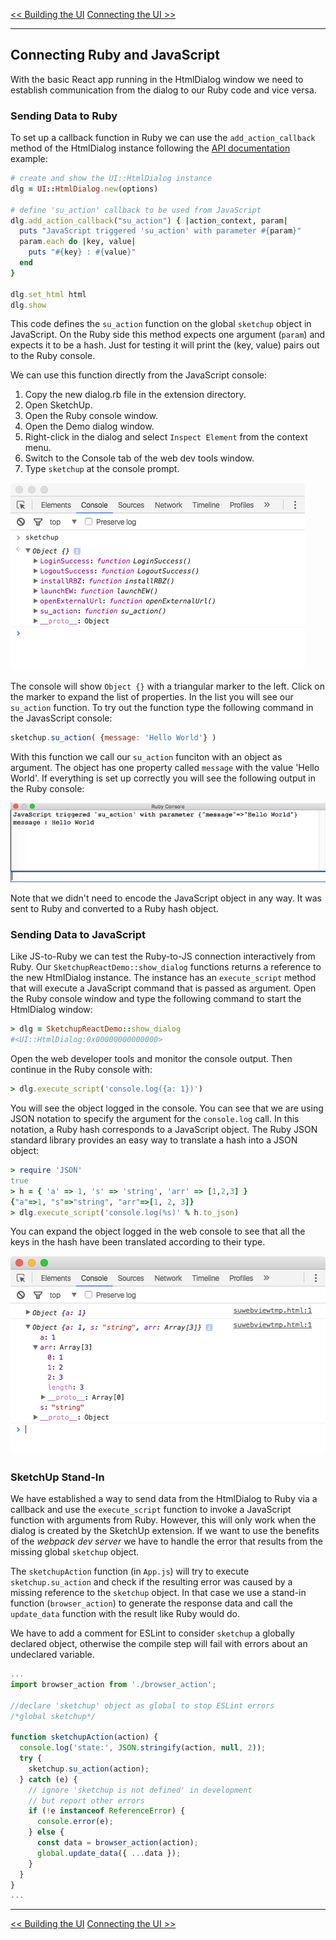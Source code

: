 [<< Building the UI](./build_app_ui.md) 
[Connecting the UI >>](./connect_app.md)

---

## Connecting Ruby and JavaScript

With the basic React app running in the HtmlDialog window we need to establish communication from the dialog to our Ruby code and vice versa.

### Sending Data to Ruby

To set up a callback function in Ruby we can use the `add_action_callback` method of the HtmlDialog instance following the [API documentation](http://ruby.sketchup.com/UI/HtmlDialog.html#add_action_callback-instance_method) example: 

```ruby
# create and show the UI::HtmlDialog instance
dlg = UI::HtmlDialog.new(options)

# define 'su_action' callback to be used from JavaScript
dlg.add_action_callback("su_action") { |action_context, param|
  puts "JavaScript triggered 'su_action' with parameter #{param}"
  param.each do |key, value|
    puts "#{key} : #{value}"
  end 
}

dlg.set_html html
dlg.show
```

This code defines the `su_action` function on the global `sketchup` object in JavaScript. On the Ruby side this method expects one argument (`param`) and expects it to be a hash. Just for testing it will print the (key, value) pairs out to the Ruby console. 

We can use this function directly from the JavaScript console:

1. Copy the new dialog.rb file in the extension directory.
2. Open SketchUp.
3. Open the Ruby console window.
4. Open the Demo dialog window.
5. Right-click in the dialog and select `Inspect Element` from the context menu.
6. Switch to the Console tab of the web dev tools window.
7. Type `sketchup` at the console prompt.

![The 'sketchup' JavaScript object](./images/js_console.png) 

The console will show `Object {}` with a triangular marker to the left. Click on the marker to expand the list of properties. In the list you will see our `su_action` function. To try out the function type the following command in the JavasScript console:

```javascript
sketchup.su_action( {message: 'Hello World'} )
``` 

With this function we call our `su_action` funciton with an object as argument. The object has one property called `message` with the value 'Hello World'. If everything is set up correctly you will see the following output in the Ruby console:

![Data received in the Ruby console.](./images/ruby_console.png) 

Note that we didn't need to encode the JavaScript object in any way. It was sent to Ruby and converted to a Ruby hash object.

### Sending Data to JavaScript

Like JS-to-Ruby we can test the Ruby-to-JS connection interactively from Ruby. Our `SketchupReactDemo::show_dialog` functions returns a reference to the new HtmlDialog instance. The instance has an `execute_script` method that will execute a JavaScript command that is passed as argument. Open the Ruby console window and type the following command to start the HtmlDialog window:

```ruby
> dlg = SketchupReactDemo::show_dialog 
#<UI::HtmlDialog:0x00000000000000>
```

Open the web developer tools and monitor the console output. Then continue in the Ruby console with:

```ruby
> dlg.execute_script('console.log({a: 1})')
```

You will see the object logged in the console. You can see that we are using JSON notation to specify the argument for the `console.log` call. In this notation, a Ruby hash corresponds to a JavaScript object. The Ruby JSON standard library provides an easy way to translate a hash into a JSON object:

```ruby
> require 'JSON'
true
> h = { 'a' => 1, 's' => 'string', 'arr' => [1,2,3] }
{"a"=>1, "s"=>"string", "arr"=>[1, 2, 3]}
> dlg.execute_script('console.log(%s)' % h.to_json)
```

You can expand the object logged in the web console to see that all the keys in the hash have been translated according to their type.

![Data sent as JSON object.](./images/js_console_with_objects.png) 


### SketchUp Stand-In

We have established a way to send data from the HtmlDialog to Ruby via a callback and use the `execute_script` function to invoke a JavaScript function with arguments from Ruby. However, this will only work when the dialog is created by the SketchUp extension. If we want to use the benefits of the *webpack dev server* we have to handle the error that results from the missing global `sketchup` object.

The `sketchupAction` function (in `App.js`) will try to execute `sketchup.su_action` and check if the resulting error was caused by a missing reference to the `sketchup` object. In that case we use a stand-in function (`browser_action`) to generate the response data and call the `update_data` function with the result like Ruby would do.

We have to add a comment for ESLint to consider `sketchup` a globally declared object, otherwise the compile step will fail with errors about an undeclared variable.  

```javascript
...
import browser_action from './browser_action';

//declare 'sketchup' object as global to stop ESLint errors
/*global sketchup*/

function sketchupAction(action) {
  console.log('state:', JSON.stringify(action, null, 2));
  try {
    sketchup.su_action(action);
  } catch (e) {
    // ignore 'sketchup is not defined' in development
    // but report other errors
    if (!e instanceof ReferenceError) {
      console.error(e);
    } else {
      const data = browser_action(action);
      global.update_data({ ...data });
    }
  }
}
...
```
---

[<< Building the UI](./build_app_ui.md) 
[Connecting the UI >>](./connect_app.md)